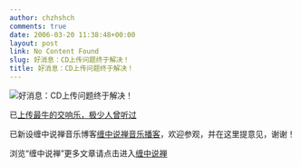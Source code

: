 ```yaml
---
author: chzhshch
comments: true
date: 2006-03-20 11:38:48+00:00
layout: post
link: No Content Found
slug: 好消息：CD上传问题终于解决！
title: 好消息：CD上传问题终于解决！
---
```


			

![好消息：CD上传问题终于解决！](http://simg.sinajs.cn/blog7style/images/common/sg_trans.gif)




已[上传最牛的交响乐，极少人曾听过](http://www.blogcn.com/u/43/38/chzhshch/blog/30130743.html)




已新设缠中说禅音乐博客[缠中说禅音乐播客](http://chzhshch.blogcn.com/)，欢迎参观，并在这里提意见，谢谢！


















浏览“缠中说禅”更多文章请点击进入[缠中说禅](http://blog.sina.com.cn/m/chzhshch)

